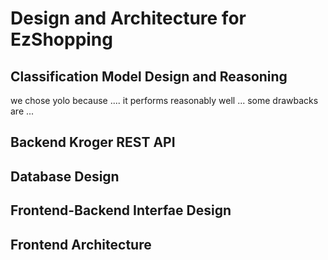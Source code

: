 # Design and Architecture for EzShopping

## Classification Model Design and Reasoning

we chose yolo because ....
it performs reasonably well ...
some drawbacks are ...

## Backend Kroger REST API

## Database Design

## Frontend-Backend Interfae Design

## Frontend Architecture

